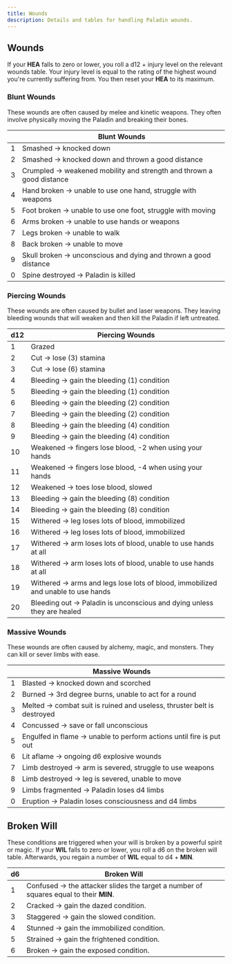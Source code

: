 ```yaml
---
title: Wounds
description: Details and tables for handling Paladin wounds.
---
```


## Wounds

If your **HEA** falls to zero or lower, you roll a d12 + injury level on the relevant wounds table. Your injury level is equal to the rating of the highest wound you're currently suffering from. You then reset your **HEA** to its maximum.

### Blunt Wounds

These wounds are often caused by melee and kinetic weapons. They often involve physically moving the Paladin and breaking their bones.

|     | Blunt Wounds                                                         |
| --- | -------------------------------------------------------------------- |
| 1   | Smashed → knocked down                                               |
| 2   | Smashed → knocked down and thrown a good distance                    |
| 3   | Crumpled → weakened mobility and strength and thrown a good distance |
| 4   | Hand broken → unable to use one hand, struggle with weapons          |
| 5   | Foot broken → unable to use one foot, struggle with moving           |
| 6   | Arms broken → unable to use hands or weapons                         |
| 7   | Legs broken → unable to walk                                         |
| 8   | Back broken → unable to move                                         |
| 9   | Skull broken → unconscious and dying and thrown a good distance      |
| 0   | Spine destroyed → Paladin is killed                                  |

### Piercing Wounds

These wounds are often caused by bullet and laser weapons. They leaving bleeding wounds that will weaken and then kill the Paladin if left untreated.

| d12 | Piercing Wounds                                                                  |
| --- | -------------------------------------------------------------------------------- |
| 1   | Grazed                                                                           |
| 2   | Cut → lose (3) stamina                                                           |
| 3   | Cut → lose (6) stamina                                                           |
| 4   | Bleeding → gain the bleeding (1) condition                                       |
| 5   | Bleeding → gain the bleeding (1) condition                                       |
| 6   | Bleeding → gain the bleeding (2) condition                                       |
| 7   | Bleeding → gain the bleeding (2) condition                                       |
| 8   | Bleeding → gain the bleeding (4) condition                                       |
| 9   | Bleeding → gain the bleeding (4) condition                                       |
| 10  | Weakened → fingers lose blood, -2 when using your hands                          |
| 11  | Weakened → fingers lose blood, -4 when using your hands                          |
| 12  | Weakened → toes lose blood, slowed                                               |
| 13  | Bleeding → gain the bleeding (8) condition                                       |
| 14  | Bleeding → gain the bleeding (8) condition                                       |
| 15  | Withered → leg loses lots of blood, immobilized                                  |
| 16  | Withered → leg loses lots of blood, immobilized                                  |
| 17  | Withered → arm loses lots of blood, unable to use hands at all                   |
| 18  | Withered → arm loses lots of blood, unable to use hands at all                   |
| 19  | Withered → arms and legs lose lots of blood, immobilized and unable to use hands |
| 20  | Bleeding out → Paladin is unconscious and dying unless they are healed           |

### Massive Wounds

These wounds are often caused by alchemy, magic, and monsters. They can kill or sever limbs with ease.

|     | Massive Wounds                                                         |
| --- | ---------------------------------------------------------------------- |
| 1   | Blasted → knocked down and scorched                                    |
| 2   | Burned → 3rd degree burns, unable to act for a round                   |
| 3   | Melted → combat suit is ruined and useless, thruster belt is destroyed |
| 4   | Concussed → save or fall unconscious                                   |
| 5   | Engulfed in flame → unable to perform actions until fire is put out    |
| 6   | Lit aflame → ongoing d6 explosive wounds                               |
| 7   | Limb destroyed → arm is severed, struggle to use weapons               |
| 8   | Limb destroyed → leg is severed, unable to move                        |
| 9   | Limbs fragmented → Paladin loses d4 limbs                              |
| 0   | Eruption → Paladin loses consciousness and d4 limbs                    |

## Broken Will

These conditions are triggered when your will is broken by a powerful spirit or magic. If your **WIL** falls to zero or lower, you roll a d6 on the broken will table. Afterwards, you regain a number of **WIL** equal to d4 + **MIN**.

| d6  | Broken Will                                                                           |
| --- | ------------------------------------------------------------------------------------- |
| 1   | Confused → the attacker slides the target a number of squares equal to their **MIN**. |
| 2   | Cracked → gain the dazed condition.                                                   |
| 3   | Staggered → gain the slowed condition.                                                |
| 4   | Stunned → gain the immobilized condition.                                             |
| 5   | Strained → gain the frightened condition.                                             |
| 6   | Broken → gain the exposed condition.                                                  |
